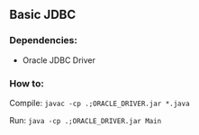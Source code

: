 ## Basic JDBC


### Dependencies:
- Oracle JDBC Driver


### How to:
Compile: ```javac -cp .;ORACLE_DRIVER.jar *.java```


Run: ```java -cp .;ORACLE_DRIVER.jar Main```
